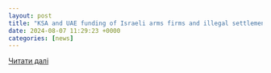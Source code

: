 ```yaml
---
layout: post
title: "KSA and UAE funding of Israeli arms firms and illegal settlements"
date: 2024-08-07 11:29:23 +0000
categories: [news]
---
```


[Читати далі](https://presstv.ir/Detail/2024/08/07/730869/KSA-and-UAE-funding-of-Israeli-arms-firms-and-illegal-settlements)
